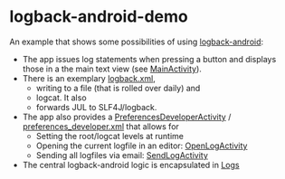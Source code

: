 logback-android-demo
====================
An example that shows some possibilities of using [logback-android](http://tony19.github.io/logback-android/):
- The app issues log statements when pressing a button and displays those in a the main text view (see [MainActivity](app/src/main/java/info/schnatterer/logbackandroiddemo/MainActivity.java)).
- There is an exemplary [logback.xml](app/src/main/assets/logback.xml),
  - writing to a file (that is rolled over daily) and
  - logcat. It also
  - forwards JUL to SLF4J/logback.
- The app also provides a [PreferencesDeveloperActivity](app/src/main/java/info/schnatterer/logbackandroiddemo/PreferencesDeveloperActivity.java) / [preferences_developer.xml](app/src/main/res/xml/preferences_developer.xml) that allows for
  - Setting the root/logcat levels at runtime
  - Opening the current logfile in an editor: [OpenLogActivity](app/src/main/java/info/schnatterer/logbackandroiddemo/OpenLogActivity.java)
  - Sending all logfiles via email: [SendLogActivity](app/src/main/java/info/schnatterer/logbackandroiddemo/SendLogActivity.java)
- The central logback-android logic is encapsulated in [Logs](app/src/main/java/info/schnatterer/logbackandroiddemo/util/Logs.java)
